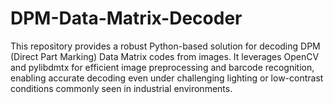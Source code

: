 # DPM-Data-Matrix-Decoder
This repository provides a robust Python-based solution for decoding DPM (Direct Part Marking) Data Matrix codes from images. It leverages OpenCV and pylibdmtx for efficient image preprocessing and barcode recognition, enabling accurate decoding even under challenging lighting or low-contrast conditions commonly seen in industrial environments.

